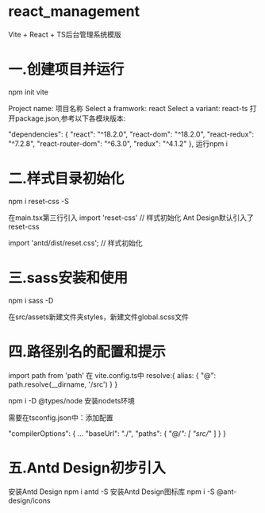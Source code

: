 # react_management
Vite + React + TS后台管理系统模版
# 一.创建项目并运行
npm init vite

Project name: 项目名称
Select a framwork: react
Select a variant: react-ts
打开package.json,参考以下各模块版本:

"dependencies": {
    "react": "^18.2.0",
    "react-dom": "^18.2.0",
    "react-redux": "^7.2.8",
    "react-router-dom": "^6.3.0",
    "redux": "^4.1.2"
},
运行npm i

# 二.样式目录初始化
npm i reset-css -S

在main.tsx第三行引入 import 'reset-css' // 样式初始化  Ant Design默认引入了 reset-css

import 'antd/dist/reset.css'; // 样式初始化

# 三.sass安装和使用
npm i sass -D

在src/assets新建文件夹styles，新建文件global.scss文件

# 四.路径别名的配置和提示
import path from 'path'
在 vite.config.ts中
resolve:{
    alias: {
      "@": path.resolve(__dirname, '/src')
    }
  }

npm i -D @types/node 安装nodets环境

需要在tsconfig.json中：添加配置

"compilerOptions": {
    ...
    "baseUrl": "./",
    "paths": {
        "@/*": [
            "src/*"
        ]
    }
}

# 五.Antd Design初步引入
安装Antd Design
npm i antd -S
安装Antd Design图标库
npm i -S @ant-design/icons